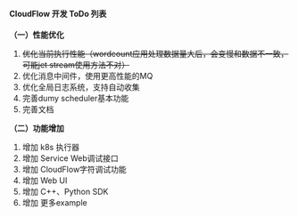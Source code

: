 
#### CloudFlow 开发 ToDo 列表

**（一）性能优化**

1. ~~优化当前执行性能（wordcount应用处理数据量大后，会变慢和数据不一致，可能jet stream使用方法不对）~~
2. 优化消息中间件，使用更高性能的MQ
3. 优化全局日志系统，支持自动收集
4. 完善dumy scheduler基本功能
5. 完善文档

**（二）功能增加**

1. 增加 k8s 执行器
2. 增加 Service Web调试接口
3. 增加 CloudFlow字符调试功能
4. 增加 Web UI
5. 增加 C++、Python SDK
6. 增加 更多example
